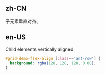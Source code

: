 ## zh-CN

子元素垂直对齐。

## en-US

Child elements vertically aligned.

```css
#grid-demo-flex-align [class~='ant-row'] {
  background: rgba(128, 128, 128, 0.08);
}
```
